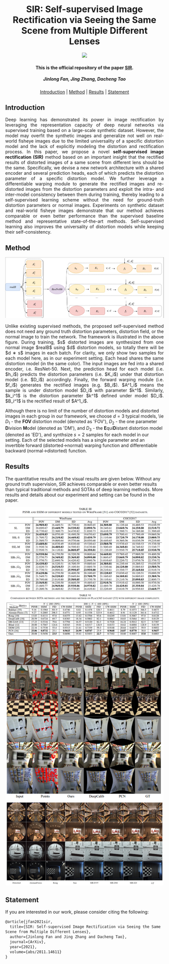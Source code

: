 <h1 align="center">SIR: Self-supervised Image Rectification via Seeing the Same Scene from Multiple Different Lenses
</h1>

<p align="center">
<a href="https://arxiv.org/abs/2011.14611"><img  src="https://img.shields.io/badge/arXiv-Paper-<COLOR>.svg" ></a>
</p>


<h4 align="center">This is the official repository of the paper <a href="https://arxiv.org/abs/2011.14611">SIR</a>.</h4>
<h5 align="center"><em>Jinlong Fan, Jing Zhang, Dacheng Tao</em></h5>

<p align="center">
  <a href="##Introduction">Introduction</a> |
  <a href="#Method">Method</a> |
  <a href="#Results">Results</a> |
  <a href="#Statement">Statement</a>
</p>

## Introduction

<p align="justify">
Deep learning has demonstrated its power in image rectification by leveraging the representation capacity of deep neural networks via supervised training based on a large-scale synthetic dataset. However, the model may overfit the synthetic images and generalize not well on real-world fisheye images due to the limited universality of a specific distortion model and the lack of explicitly modeling the distortion and rectification process. In this paper, we propose a novel <strong>self-supervised image rectification (SIR)</strong> method based on an important insight that the rectified results of distorted images of a same scene from different lens should be the same. Specifically, we devise a new network architecture with a shared encoder and several prediction heads, each of which predicts the distortion parameter of a specific distortion model. We further leverage a differentiable warping module to generate the rectified images and re-distorted images from the distortion parameters and exploit the intra- and inter-model consistency between them during training, thereby leading to a self-supervised learning scheme without the need for ground-truth distortion parameters or normal images. Experiments on synthetic dataset and real-world fisheye images demonstrate that our method achieves comparable or even better performance than the supervised baseline method and representative state-of-the-art methods. Self-supervised learning also improves the universality of distortion models while keeping their self-consistency.
</p>


## Method
![](files/NN.png)
<p align="justify"> 
Unlike existing supervised methods, the proposed self-supervised method does not need any ground truth distortion parameters, distortion field, or the normal image to train the network. The 
framework is illustrated in the above figure. During training, $s$ distorted images are synthesized from one normal image $realB$ using $d$ distortion models, so totally there will be $d ∗ s$ 
images in each batch. For clarity, we only show two samples for each model here, as in our experiment setting. Each head shares the same distortion model (in the same color). The input images are 
fed into a shared encoder, i.e. ResNet-50. Next, the prediction head for each model (i.e. $h_i$) predicts the distortion parameters (i.e. $K_i$) under 
that distortion model (i.e. $D_i$) accordingly. Finally, the forward warping module (i.e. $f_i$) generates the rectified images (e.g. $B_i$). $A^1_i$ means the sample is under distortion model $D_i$ 
with 
parameter $k^1$. Similarly, $k_i^1$ is the distortion parameter $k^1$ defined under model $D_i$. $B_i^1$ is the rectified result of $A^1_i$.
</p>


Although there is no limit of the number of distortion models and distorted images in each group in our framework, we choose $d=3$ typical models, \ie $D_1$ - the <strong> FOV </strong> distortion model (denoted as 'FOV'), $D_2$ - the one parameter <strong>D</strong>ivision <strong>M</strong>odel (denoted as 'DM'), and $D_3$ - the  <strong>E</strong>qui<strong>D</strong>istant distortion model (denoted as 'ED'), and synthsize $s=2$ samples for each model in our setting. Each of the selected models has a single parameter and an invertible forward (distorted$\rightarrow$normal) warping function and differentiable backward (normal$\rightarrow$distorted) function.

## Results

The quantitative results and the visual results are given below. Without any ground truth supervision, SIR achieves comparable or even better results than typical traditional methods and SOTAs of 
deep learning methods. More results and details about our experiment and setting can be found in the paper.

<img src="files/metrics.png">
<img src="files/metrics_2.png">
<img src="files/syn_data.png">
<img src="files/real_fisheye.png">


## Statement

If you are interested in our work, please consider citing the following:
```
@article{jfan2021sir,
  title={SIR: Self-supervised Image Rectification via Seeing the Same Scene from Multiple Different Lenses},
  author={Jinlong Fan and Jing Zhang and Dacheng Tao},
  journal={ArXiv},
  year={2021},
  volume={abs/2011.14611}
}

```
